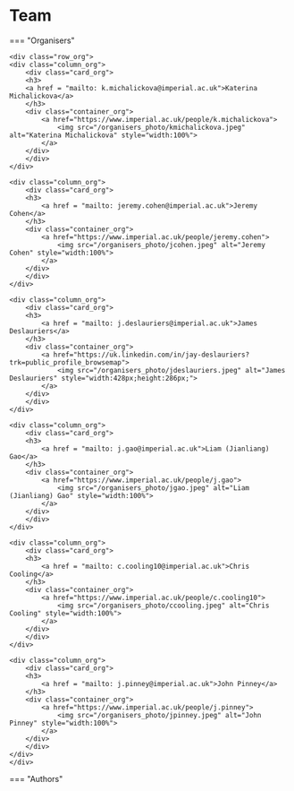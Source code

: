 # Team

=== "Organisers"

    <div class="row_org">
    <div class="column_org">
        <div class="card_org">
        <h3>
        <a href = "mailto: k.michalickova@imperial.ac.uk">Katerina Michalickova</a>
        </h3>
        <div class="container_org">
            <a href="https://www.imperial.ac.uk/people/k.michalickova">
                <img src="/organisers_photo/kmichalickova.jpeg" alt="Katerina Michalickova" style="width:100%">
            </a>
        </div>
        </div>
    </div>

    <div class="column_org">
        <div class="card_org">
        <h3>
            <a href = "mailto: jeremy.cohen@imperial.ac.uk">Jeremy Cohen</a>
        </h3>
        <div class="container_org">
            <a href="https://www.imperial.ac.uk/people/jeremy.cohen">
                <img src="/organisers_photo/jcohen.jpeg" alt="Jeremy Cohen" style="width:100%">
            </a>
        </div>
        </div>
    </div>

    <div class="column_org">
        <div class="card_org">
        <h3>
            <a href = "mailto: j.deslauriers@imperial.ac.uk">James Deslauriers</a>
        </h3>
        <div class="container_org">
            <a href="https://uk.linkedin.com/in/jay-deslauriers?trk=public_profile_browsemap">
                <img src="/organisers_photo/jdeslauriers.jpeg" alt="James Deslauriers" style="width:428px;height:286px;">
            </a>
        </div>
        </div>
    </div>

    <div class="column_org">
        <div class="card_org">
        <h3>
            <a href = "mailto: j.gao@imperial.ac.uk">Liam (Jianliang) Gao</a>
        </h3>
        <div class="container_org">
            <a href="https://www.imperial.ac.uk/people/j.gao">
                <img src="/organisers_photo/jgao.jpeg" alt="Liam (Jianliang) Gao" style="width:100%">
            </a>
        </div>
        </div>
    </div>

    <div class="column_org">
        <div class="card_org">
        <h3>
            <a href = "mailto: c.cooling10@imperial.ac.uk">Chris Cooling</a>
        </h3>
        <div class="container_org">
            <a href="https://www.imperial.ac.uk/people/c.cooling10">
                <img src="/organisers_photo/ccooling.jpeg" alt="Chris Cooling" style="width:100%">
            </a>
        </div>
        </div>
    </div>

    <div class="column_org">
        <div class="card_org">
        <h3>
            <a href = "mailto: j.pinney@imperial.ac.uk">John Pinney</a>
        </h3>
        <div class="container_org">
            <a href="https://www.imperial.ac.uk/people/j.pinney">
                <img src="/organisers_photo/jpinney.jpeg" alt="John Pinney" style="width:100%">
            </a>
        </div>
        </div>
    </div>
    </div>

=== "Authors"






